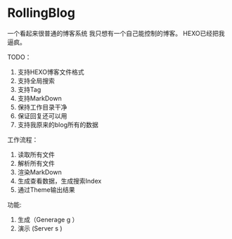 # RollingBlog

一个看起来很普通的博客系统
我只想有一个自己能控制的博客。
HEXO已经把我逼疯。

TODO：
1. 支持HEXO博客文件格式
2. 支持全局搜索
3. 支持Tag
4. 支持MarkDown
5. 保持工作目录干净
6. 保证回复还可以用
7. 支持我原来的blog所有的数据

工作流程：
1. 读取所有文件
2. 解析所有文件
3. 渲染MarkDown
4. 生成查看数据，生成搜索Index
5. 通过Theme输出结果

功能:
1. 生成（Generage g ）
2. 演示 (Server s )


